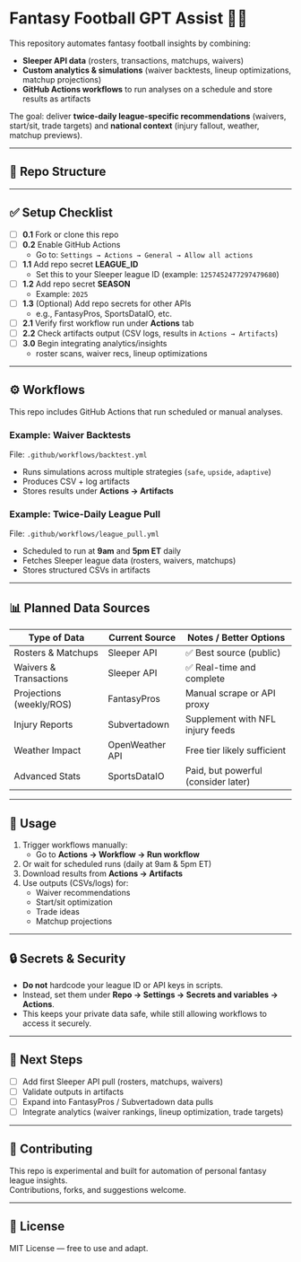 # Fantasy Football GPT Assist 🏈🤖

This repository automates fantasy football insights by combining:
- **Sleeper API data** (rosters, transactions, matchups, waivers)
- **Custom analytics & simulations** (waiver backtests, lineup optimizations, matchup projections)
- **GitHub Actions workflows** to run analyses on a schedule and store results as artifacts

The goal: deliver **twice-daily league-specific recommendations** (waivers, start/sit, trade targets) and **national context** (injury fallout, weather, matchup previews).

---

## 📂 Repo Structure


---

## ✅ Setup Checklist

- [ ] **0.1** Fork or clone this repo
- [ ] **0.2** Enable GitHub Actions  
  - Go to: `Settings → Actions → General → Allow all actions`
- [ ] **1.1** Add repo secret **LEAGUE_ID**  
  - Set this to your Sleeper league ID (example: `1257452477297479680`)
- [ ] **1.2** Add repo secret **SEASON**  
  - Example: `2025`
- [ ] **1.3** (Optional) Add repo secrets for other APIs  
  - e.g., FantasyPros, SportsDataIO, etc.
- [ ] **2.1** Verify first workflow run under **Actions** tab
- [ ] **2.2** Check artifacts output (CSV logs, results in `Actions → Artifacts`)
- [ ] **3.0** Begin integrating analytics/insights  
  - roster scans, waiver recs, lineup optimizations

---

## ⚙️ Workflows

This repo includes GitHub Actions that run scheduled or manual analyses.

### Example: Waiver Backtests
File: `.github/workflows/backtest.yml`

- Runs simulations across multiple strategies (`safe`, `upside`, `adaptive`)
- Produces CSV + log artifacts
- Stores results under **Actions → Artifacts**

### Example: Twice-Daily League Pull
File: `.github/workflows/league_pull.yml`

- Scheduled to run at **9am** and **5pm ET** daily
- Fetches Sleeper league data (rosters, waivers, matchups)
- Stores structured CSVs in artifacts

---

## 📊 Planned Data Sources

| Type of Data              | Current Source | Notes / Better Options |
|---------------------------|----------------|-------------------------|
| Rosters & Matchups        | Sleeper API    | ✅ Best source (public) |
| Waivers & Transactions    | Sleeper API    | ✅ Real-time and complete |
| Projections (weekly/ROS)  | FantasyPros    | Manual scrape or API proxy |
| Injury Reports            | Subvertadown   | Supplement with NFL injury feeds |
| Weather Impact            | OpenWeather API | Free tier likely sufficient |
| Advanced Stats            | SportsDataIO   | Paid, but powerful (consider later) |

---

## 🚀 Usage

1. Trigger workflows manually:
   - Go to **Actions → Workflow → Run workflow**
2. Or wait for scheduled runs (daily at 9am & 5pm ET)
3. Download results from **Actions → Artifacts**
4. Use outputs (CSVs/logs) for:
   - Waiver recommendations
   - Start/sit optimization
   - Trade ideas
   - Matchup projections

---

## 🔒 Secrets & Security

- **Do not** hardcode your league ID or API keys in scripts.
- Instead, set them under **Repo → Settings → Secrets and variables → Actions**.
- This keeps your private data safe, while still allowing workflows to access it securely.

---

## 📌 Next Steps

- [ ] Add first Sleeper API pull (rosters, matchups, waivers)
- [ ] Validate outputs in artifacts
- [ ] Expand into FantasyPros / Subvertadown data pulls
- [ ] Integrate analytics (waiver rankings, lineup optimization, trade targets)

---

## 🤝 Contributing

This repo is experimental and built for automation of personal fantasy league insights.  
Contributions, forks, and suggestions welcome.

---

## 📄 License

MIT License — free to use and adapt.

